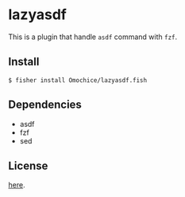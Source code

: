 # lazyasdf

This is a plugin that handle `asdf` command with `fzf`.

## Install

```console
$ fisher install Omochice/lazyasdf.fish
```

## Dependencies

- asdf
- fzf
- sed

## License

[here](./LICENSE).

